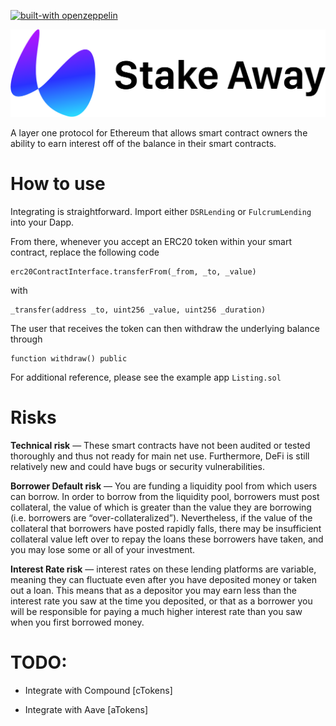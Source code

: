 [![built-with openzeppelin](https://img.shields.io/badge/built%20with-OpenZeppelin-3677FF)](https://docs.openzeppelin.com/)

![Header](assets/LogoTitle.png)


A layer one protocol for Ethereum that allows smart contract owners the ability to earn interest off of the balance in their smart contracts.

# How to use

Integrating is straightforward. Import either `DSRLending` or `FulcrumLending` into your Dapp.

From there, whenever you accept an ERC20 token within your smart contract, replace the following code 

```
erc20ContractInterface.transferFrom(_from, _to, _value)
```

with 

```
_transfer(address _to, uint256 _value, uint256 _duration)
```

The user that receives the token can then withdraw the underlying balance through

```
function withdraw() public
```

For additional reference, please see the example app `Listing.sol`

# Risks

**Technical risk** — These smart contracts have not been audited or tested thoroughly and thus not ready for main net use. Furthermore, DeFi is still relatively new and could have bugs or security vulnerabilities.


**Borrower Default risk** — You are funding a liquidity pool from which users can borrow. In order to borrow from the liquidity pool, borrowers must post collateral, the value of which is greater than the value they are borrowing (i.e. borrowers are “over-collateralized”). Nevertheless, if the value of the collateral that borrowers have posted rapidly falls, there may be insufficient collateral value left over to repay the loans these borrowers have taken, and you may lose some or all of your investment.


**Interest Rate risk** — interest rates on these lending platforms are variable, meaning they can fluctuate even after you have deposited money or taken out a loan. This means that as a depositor you may earn less than the interest rate you saw at the time you deposited, or that as a borrower you will be responsible for paying a much higher interest rate than you saw when you first borrowed money.

# TODO:

- Integrate with Compound [cTokens]

- Integrate with Aave [aTokens]
